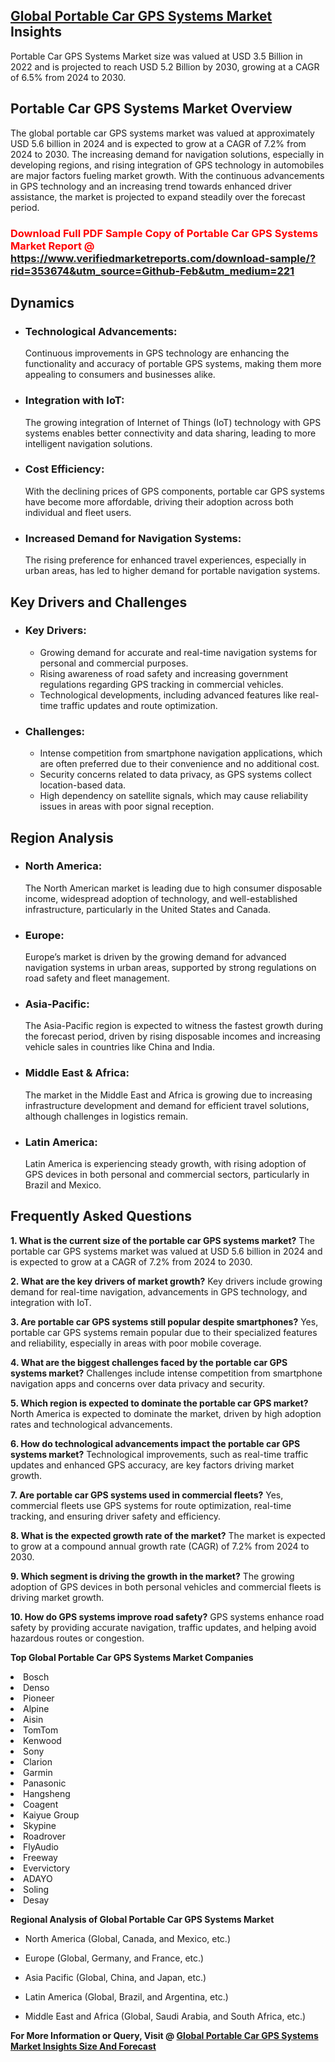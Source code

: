 <h2><a href="https://www.verifiedmarketreports.com/download-sample/?rid=353674&amp;utm_source=Github&amp;utm_medium=221" target="_blank">Global Portable Car GPS Systems Market</a> Insights</h2><p>Portable Car GPS Systems Market size was valued at USD 3.5 Billion in 2022 and is projected to reach USD 5.2 Billion by 2030, growing at a CAGR of 6.5% from 2024 to 2030.</p><p> <!DOCTYPE html> <html lang="en"> <head> <meta charset="UTF-8"> <meta name="viewport" content="width=device-width, initial-scale=1.0"> <title>Portable Car GPS Systems Market Overview</title> </head> <body> <h2>Portable Car GPS Systems Market Overview</h2> <p>The global portable car GPS systems market was valued at approximately USD 5.6 billion in 2024 and is expected to grow at a CAGR of 7.2% from 2024 to 2030. The increasing demand for navigation solutions, especially in developing regions, and rising integration of GPS technology in automobiles are major factors fueling market growth. With the continuous advancements in GPS technology and an increasing trend towards enhanced driver assistance, the market is projected to expand steadily over the forecast period.</p> <h3><p><span class=""><span style="color: #ff0000;"><strong>Download Full PDF Sample Copy of Portable Car GPS Systems Market Report</strong> @ </span><a href="https://www.verifiedmarketreports.com/download-sample/?rid=353674&amp;utm_source=Github-Feb&amp;utm_medium=221" target="_blank">https://www.verifiedmarketreports.com/download-sample/?rid=353674&amp;utm_source=Github-Feb&amp;utm_medium=221</a></span></p></h3> <h2>Dynamics</h2> <ul> <li><h3>Technological Advancements:</h3> Continuous improvements in GPS technology are enhancing the functionality and accuracy of portable GPS systems, making them more appealing to consumers and businesses alike.</li> <li><h3>Integration with IoT:</h3> The growing integration of Internet of Things (IoT) technology with GPS systems enables better connectivity and data sharing, leading to more intelligent navigation solutions.</li> <li><h3>Cost Efficiency:</h3> With the declining prices of GPS components, portable car GPS systems have become more affordable, driving their adoption across both individual and fleet users.</li> <li><h3>Increased Demand for Navigation Systems:</h3> The rising preference for enhanced travel experiences, especially in urban areas, has led to higher demand for portable navigation systems.</li> </ul> <h2>Key Drivers and Challenges</h2> <ul> <li><h3>Key Drivers:</h3> <ul> <li>Growing demand for accurate and real-time navigation systems for personal and commercial purposes.</li> <li>Rising awareness of road safety and increasing government regulations regarding GPS tracking in commercial vehicles.</li> <li>Technological developments, including advanced features like real-time traffic updates and route optimization.</li> </ul> </li> <li><h3>Challenges:</h3> <ul> <li>Intense competition from smartphone navigation applications, which are often preferred due to their convenience and no additional cost.</li> <li>Security concerns related to data privacy, as GPS systems collect location-based data.</li> <li>High dependency on satellite signals, which may cause reliability issues in areas with poor signal reception.</li> </ul> </li> </ul> <h2>Region Analysis</h2> <ul> <li><h3>North America:</h3> The North American market is leading due to high consumer disposable income, widespread adoption of technology, and well-established infrastructure, particularly in the United States and Canada.</li> <li><h3>Europe:</h3> Europe’s market is driven by the growing demand for advanced navigation systems in urban areas, supported by strong regulations on road safety and fleet management.</li> <li><h3>Asia-Pacific:</h3> The Asia-Pacific region is expected to witness the fastest growth during the forecast period, driven by rising disposable incomes and increasing vehicle sales in countries like China and India.</li> <li><h3>Middle East & Africa:</h3> The market in the Middle East and Africa is growing due to increasing infrastructure development and demand for efficient travel solutions, although challenges in logistics remain.</li> <li><h3>Latin America:</h3> Latin America is experiencing steady growth, with rising adoption of GPS devices in both personal and commercial sectors, particularly in Brazil and Mexico.</li> </ul> <h2>Frequently Asked Questions</h2> <p><strong>1. What is the current size of the portable car GPS systems market?</strong> The portable car GPS systems market was valued at USD 5.6 billion in 2024 and is expected to grow at a CAGR of 7.2% from 2024 to 2030.</p> <p><strong>2. What are the key drivers of market growth?</strong> Key drivers include growing demand for real-time navigation, advancements in GPS technology, and integration with IoT.</p> <p><strong>3. Are portable car GPS systems still popular despite smartphones?</strong> Yes, portable car GPS systems remain popular due to their specialized features and reliability, especially in areas with poor mobile coverage.</p> <p><strong>4. What are the biggest challenges faced by the portable car GPS systems market?</strong> Challenges include intense competition from smartphone navigation apps and concerns over data privacy and security.</p> <p><strong>5. Which region is expected to dominate the portable car GPS market?</strong> North America is expected to dominate the market, driven by high adoption rates and technological advancements.</p> <p><strong>6. How do technological advancements impact the portable car GPS systems market?</strong> Technological improvements, such as real-time traffic updates and enhanced GPS accuracy, are key factors driving market growth.</p> <p><strong>7. Are portable car GPS systems used in commercial fleets?</strong> Yes, commercial fleets use GPS systems for route optimization, real-time tracking, and ensuring driver safety and efficiency.</p> <p><strong>8. What is the expected growth rate of the market?</strong> The market is expected to grow at a compound annual growth rate (CAGR) of 7.2% from 2024 to 2030.</p> <p><strong>9. Which segment is driving the growth in the market?</strong> The growing adoption of GPS devices in both personal vehicles and commercial fleets is driving market growth.</p> <p><strong>10. How do GPS systems improve road safety?</strong> GPS systems enhance road safety by providing accurate navigation, traffic updates, and helping avoid hazardous routes or congestion.</p> </body> </html> </p><p><strong>Top Global Portable Car GPS Systems Market Companies</strong></p><div data-test-id=""><p><li>Bosch</li><li> Denso</li><li> Pioneer</li><li> Alpine</li><li> Aisin</li><li> TomTom</li><li> Kenwood</li><li> Sony</li><li> Clarion</li><li> Garmin</li><li> Panasonic</li><li> Hangsheng</li><li> Coagent</li><li> Kaiyue Group</li><li> Skypine</li><li> Roadrover</li><li> FlyAudio</li><li> Freeway</li><li> Evervictory</li><li> ADAYO</li><li> Soling</li><li> Desay</li></p><div><strong>Regional Analysis of&nbsp;Global Portable Car GPS Systems Market</strong></div><ul><li dir="ltr"><p dir="ltr">North America&nbsp;(Global, Canada, and Mexico, etc.)</p></li><li dir="ltr"><p dir="ltr">Europe (Global, Germany, and France, etc.)</p></li><li dir="ltr"><p dir="ltr">Asia Pacific&nbsp;(Global, China, and Japan, etc.)</p></li><li dir="ltr"><p dir="ltr">Latin America&nbsp;(Global, Brazil, and Argentina, etc.)</p></li><li dir="ltr">Middle East and Africa&nbsp;(Global, Saudi Arabia, and South Africa, etc.)</li></ul><p><strong>For More Information or Query, Visit @&nbsp;</strong><strong><a href="https://www.verifiedmarketreports.com/product/portable-car-gps-systems-market/?utm_source=Github&amp;utm_medium=221" target="_blank">Global Portable Car GPS Systems Market Insights Size And Forecast</a></strong></p></div>
